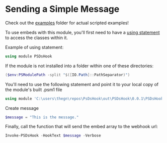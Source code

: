 # Sending a Simple Message

Check out the [examples](https://github.com/gngrninja/PSDsHook/tree/master/examples) folder for actual scripted examples!

To use embeds with this module, you'll first need to have a [using statement](https://docs.microsoft.com/en-us/powershell/module/microsoft.powershell.core/about/about_using?view=powershell-6) to access the classes within it.

Example of using statement:
```powershell
using module PSDsHook
```

If the module is not installed into a folder within one of these directories:
```powershell
($env:PSModulePath -split "$([IO.Path]::PathSeparator)")
```

You'll need to use the following statement and point it to your local copy of the module's built .psm1 file
```powershell
using module 'C:\users\thegn\repos\PsDsHook\out\PSDsHook\0.0.1\PSDsHook.psm1'
```

Create message

```powershell
$message = "This is the message."
```

Finally, call the function that will send the embed array to the webhook url:

```powershell
Invoke-PSDsHook -HookText $message -Verbose
```